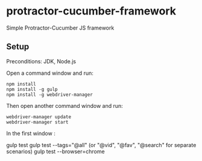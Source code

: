 # protractor-cucumber-framework
Simple Protractor-Cucumber JS framework

## Setup

Preconditions: JDK, Node.js

Open a command window and run:

    npm install
    npm install -g gulp
    npm install -g webdriver-manager

Then open another command window and run:

	webdriver-manager update
	webdriver-manager start

In the first window :

  gulp test
  gulp test --tags="@all" (or "@vid", "@fav", "@search" for separate scenarios)
	gulp test --browser=chrome
